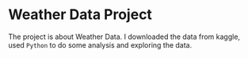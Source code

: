# Weather Data Project
The project is about Weather Data. 
I downloaded the data from kaggle, used `Python` to do some analysis and exploring the data.
